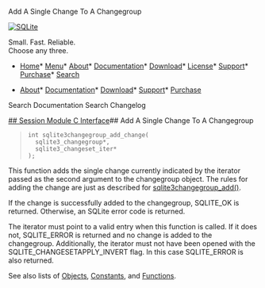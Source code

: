 




Add A Single Change To A Changegroup




[![SQLite](../images/sqlite370_banner.gif)](../index.html)


Small. Fast. Reliable.  
Choose any three.


* [Home](../index.html)* [Menu](javascript:void(0))* [About](../about.html)* [Documentation](../docs.html)* [Download](../download.html)* [License](../copyright.html)* [Support](../support.html)* [Purchase](../prosupport.html)* [Search](javascript:void(0))




* [About](../about.html)* [Documentation](../docs.html)* [Download](../download.html)* [Support](../support.html)* [Purchase](../prosupport.html)






Search Documentation
Search Changelog







[## Session Module C Interface](../session/intro.html)## Add A Single Change To A Changegroup


> ```
> int sqlite3changegroup_add_change(
>   sqlite3_changegroup*,
>   sqlite3_changeset_iter*
> );
> 
> ```


This function adds the single change currently indicated by the iterator
passed as the second argument to the changegroup object. The rules for
adding the change are just as described for [sqlite3changegroup\_add()](../session/sqlite3changegroup_add.html).


If the change is successfully added to the changegroup, SQLITE\_OK is
returned. Otherwise, an SQLite error code is returned.


The iterator must point to a valid entry when this function is called.
If it does not, SQLITE\_ERROR is returned and no change is added to the
changegroup. Additionally, the iterator must not have been opened with
the SQLITE\_CHANGESETAPPLY\_INVERT flag. In this case SQLITE\_ERROR is also
returned.


See also lists of
 [Objects](../session/objlist.html),
 [Constants](../session/constlist.html), and
 [Functions](../session/funclist.html).



